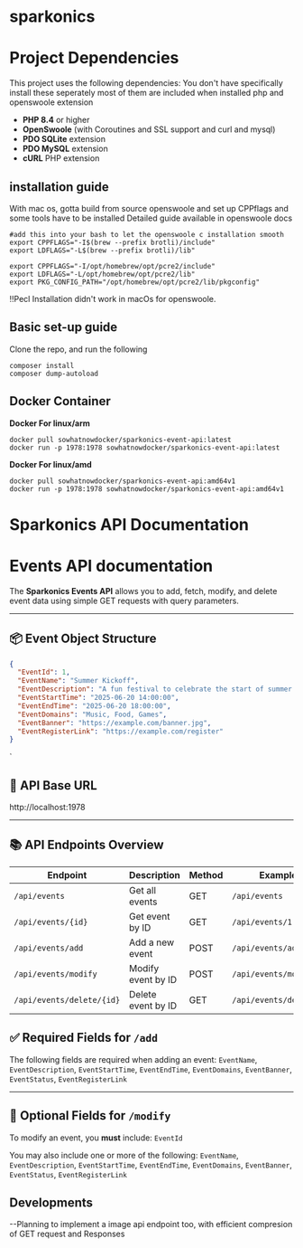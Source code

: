 # sparkonics


# Project Dependencies

This project uses the following dependencies:
You don't have specifically install these seperately most of them are included when installed php and openswoole extension
- **PHP 8.4** or higher
- **OpenSwoole** (with Coroutines and SSL support and curl and mysql)
- **PDO SQLite** extension
- **PDO MySQL** extension
- **cURL** PHP extension
## installation guide
With mac os, gotta build from source openswoole and set up CPPflags and some tools have to be installed
Detailed guide available in openswoole docs
```
#add this into your bash to let the openswoole c installation smooth
export CPPFLAGS="-I$(brew --prefix brotli)/include"
export LDFLAGS="-L$(brew --prefix brotli)/lib"

export CPPFLAGS="-I/opt/homebrew/opt/pcre2/include"
export LDFLAGS="-L/opt/homebrew/opt/pcre2/lib"
export PKG_CONFIG_PATH="/opt/homebrew/opt/pcre2/lib/pkgconfig"

```
‼️Pecl Installation didn't work in macOs for openswoole.

## Basic set-up guide
Clone the repo,
and run the following
```
composer install
composer dump-autoload
```

## Docker Container

 **Docker For linux/arm**
```
docker pull sowhatnowdocker/sparkonics-event-api:latest
docker run -p 1978:1978 sowhatnowdocker/sparkonics-event-api:latest
```
 **Docker For linux/amd**
```
docker pull sowhatnowdocker/sparkonics-event-api:amd64v1
docker run -p 1978:1978 sowhatnowdocker/sparkonics-event-api:amd64v1
```

#  Sparkonics API Documentation

# Events API documentation
The **Sparkonics Events API** allows you to add, fetch, modify, and delete event data using simple GET requests with query parameters.

---

## 📦 Event Object Structure

```json
{
  "EventId": 1,
  "EventName": "Summer Kickoff",
  "EventDescription": "A fun festival to celebrate the start of summer with music, food, and games.",
  "EventStartTime": "2025-06-20 14:00:00",
  "EventEndTime": "2025-06-20 18:00:00",
  "EventDomains": "Music, Food, Games",
  "EventBanner": "https://example.com/banner.jpg",
  "EventRegisterLink": "https://example.com/register"
}
```
`

## 🔗 API Base URL

http://localhost:1978

---

## 📚 API Endpoints Overview

| Endpoint                  | Description        | Method | Example                        |
|---------------------------|--------------------|--------|--------------------------------|
| `/api/events`             | Get all events     | GET    | `/api/events`                  |
| `/api/events/{id}`        | Get event by ID    | GET    | `/api/events/1`                |
| `/api/events/add`         | Add a new event    | POST   | `/api/events/add`              |
| `/api/events/modify`      | Modify event by ID | POST   | `/api/events/modify`           |
| `/api/events/delete/{id}` | Delete event by ID | GET    | `/api/events/delete/1`         |

## ✅ Required Fields for `/add`

The following fields are required when adding an event:
`EventName`, `EventDescription`, `EventStartTime`, `EventEndTime`, `EventDomains`, `EventBanner`, `EventStatus`, `EventRegisterLink`

---

## 🔧 Optional Fields for `/modify`

To modify an event, you **must** include:
`EventId`

You may also include one or more of the following:
`EventName`, `EventDescription`, `EventStartTime`, `EventEndTime`, `EventDomains`, `EventBanner`, `EventStatus`, `EventRegisterLink`

## Developments

--Planning to implement a image api endpoint too, with efficient compresion of GET request and Responses
